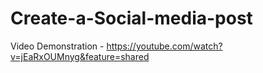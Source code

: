 # Create-a-Social-media-post

Video Demonstration - https://youtube.com/watch?v=jEaRxOUMnyg&feature=shared
